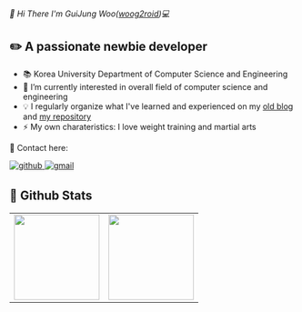 _👋 Hi There I'm GuiJung Woo([woog2roid](https://github.com/woog2roid))💻_

## ✏️ A passionate newbie developer
- 📚 Korea University Department of Computer Science and Engineering
- 🌱 I’m currently interested in overall field of computer science and engineering
- 💡 I regularly organize what I've learned and experienced on my [old blog](https://woog2roid.github.io/old-blog) and [my repository](https://github.com/woog2roid/TIL)
- ⚡ My own charateristics: I love weight training and martial arts 

💬 Contact here:  

<a href="https://github.com/woog2roid" target="_blank">
<img src="https://img.shields.io/badge/github-%2324292e.svg?&style=for-the-badge&logo=github&logoColor=white" alt=github style="margin-bottom: 3px;" />
</a>
<a href="mailto:wooguijung@korea.ac.kr" target="_blank">
 <img src = "https://img.shields.io/badge/Gmail-D14836?style=for-the-badge&logo=gmail&logoColor=white"  alt=gmail style="margin-bottom: 3px;" />
</a>

## 💫 Github Stats
<table><tr>
<td valign="top" width="50%">
<img src="https://github-readme-stats.vercel.app/api?username=woog2roid&show_icons=true&count_private=true&hide_border=true" style="height: 150px" /></td>

<td valign="top" width="50%">
<img src="https://github-readme-stats.vercel.app/api/top-langs/?username=woog2roid&hide_border=true&layout=compact" style="height: 150px" /></td>
</tr></table>  
